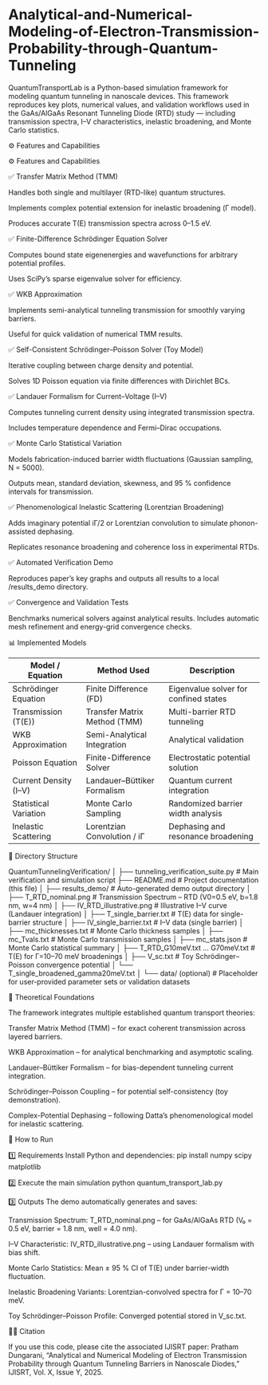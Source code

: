 # Analytical-and-Numerical-Modeling-of-Electron-Transmission-Probability-through-Quantum-Tunneling
QuantumTransportLab is a Python-based simulation framework for modeling quantum tunneling in nanoscale devices. This framework reproduces key plots, numerical values, and validation workflows used in the GaAs/AlGaAs Resonant Tunneling Diode (RTD) study — including transmission spectra, I–V characteristics, inelastic broadening, and Monte Carlo statistics.

⚙️ Features and Capabilities

⚙️ Features and Capabilities

✅ Transfer Matrix Method (TMM)

Handles both single and multilayer (RTD-like) quantum structures.

Implements complex potential extension for inelastic broadening (Γ model).

Produces accurate T(E) transmission spectra across 0–1.5 eV.

✅ Finite-Difference Schrödinger Equation Solver

Computes bound state eigenenergies and wavefunctions for arbitrary potential profiles.

Uses SciPy’s sparse eigenvalue solver for efficiency.

✅ WKB Approximation

Implements semi-analytical tunneling transmission for smoothly varying barriers.

Useful for quick validation of numerical TMM results.

✅ Self-Consistent Schrödinger–Poisson Solver (Toy Model)

Iterative coupling between charge density and potential.

Solves 1D Poisson equation via finite differences with Dirichlet BCs.

✅ Landauer Formalism for Current–Voltage (I–V)

Computes tunneling current density using integrated transmission spectra.

Includes temperature dependence and Fermi–Dirac occupations.

✅ Monte Carlo Statistical Variation

Models fabrication-induced barrier width fluctuations (Gaussian sampling, N = 5000).

Outputs mean, standard deviation, skewness, and 95 % confidence intervals for transmission.

✅ Phenomenological Inelastic Scattering (Lorentzian Broadening)

Adds imaginary potential iΓ/2 or Lorentzian convolution to simulate phonon-assisted dephasing.

Replicates resonance broadening and coherence loss in experimental RTDs.

✅ Automated Verification Demo

Reproduces paper’s key graphs and outputs all results to a local /results_demo directory.

✅ Convergence and Validation Tests

Benchmarks numerical solvers against analytical results.
Includes automatic mesh refinement and energy-grid convergence checks.

📊 Implemented Models

| Model / Equation      | Method Used                  | Description                           |
| --------------------- | ---------------------------- | ------------------------------------- |
| Schrödinger Equation  | Finite Difference (FD)       | Eigenvalue solver for confined states |
| Transmission (T(E))   | Transfer Matrix Method (TMM) | Multi-barrier RTD tunneling           |
| WKB Approximation     | Semi-Analytical Integration  | Analytical validation                 |
| Poisson Equation      | Finite-Difference Solver     | Electrostatic potential solution      |
| Current Density (I–V) | Landauer–Büttiker Formalism  | Quantum current integration           |
| Statistical Variation | Monte Carlo Sampling         | Randomized barrier width analysis     |
| Inelastic Scattering  | Lorentzian Convolution / iΓ  | Dephasing and resonance broadening    |


🧩 Directory Structure

QuantumTunnelingVerification/
│
├── tunneling_verification_suite.py     # Main verification and simulation script
├── README.md                           # Project documentation (this file)
│
├── results_demo/                       # Auto-generated demo output directory
│   ├── T_RTD_nominal.png               # Transmission Spectrum – RTD (V0=0.5 eV, b=1.8 nm, w=4 nm)
│   ├── IV_RTD_illustrative.png         # Illustrative I–V curve (Landauer integration)
│   ├── T_single_barrier.txt            # T(E) data for single-barrier structure
│   ├── IV_single_barrier.txt           # I–V data (single barrier)
│   ├── mc_thicknesses.txt              # Monte Carlo thickness samples
│   ├── mc_Tvals.txt                    # Monte Carlo transmission samples
│   ├── mc_stats.json                   # Monte Carlo statistical summary
│   ├── T_RTD_G10meV.txt ... G70meV.txt # T(E) for Γ=10–70 meV broadenings
│   ├── V_sc.txt                        # Toy Schrödinger–Poisson convergence potential
│   └── T_single_broadened_gamma20meV.txt
│
└── data/ (optional)                    # Placeholder for user-provided parameter sets or validation datasets


🧠 Theoretical Foundations

The framework integrates multiple established quantum transport theories:

Transfer Matrix Method (TMM) – for exact coherent transmission across layered barriers.

WKB Approximation – for analytical benchmarking and asymptotic scaling.

Landauer–Büttiker Formalism – for bias-dependent tunneling current integration.

Schrödinger–Poisson Coupling – for potential self-consistency (toy demonstration).

Complex-Potential Dephasing – following Datta’s phenomenological model for inelastic scattering.


🚀 How to Run

1️⃣ Requirements
Install Python and dependencies:
pip install numpy scipy matplotlib

2️⃣ Execute the main simulation
python quantum_transport_lab.py

3️⃣ Outputs
The demo automatically generates and saves:

Transmission Spectrum:
T_RTD_nominal.png – for GaAs/AlGaAs RTD (V₀ = 0.5 eV, barrier = 1.8 nm, well = 4.0 nm).

I–V Characteristic:
IV_RTD_illustrative.png – using Landauer formalism with bias shift.

Monte Carlo Statistics:
Mean ± 95 % CI of T(E) under barrier-width fluctuation.

Inelastic Broadening Variants:
Lorentzian-convolved spectra for Γ = 10–70 meV.

Toy Schrödinger–Poisson Profile:
Converged potential stored in V_sc.txt.



🧑‍💻 Citation

If you use this code, please cite the associated IJISRT paper:
Pratham Dungarani, “Analytical and Numerical Modeling of Electron Transmission Probability through Quantum Tunneling Barriers in Nanoscale Diodes,” IJISRT, Vol. X, Issue Y, 2025.
